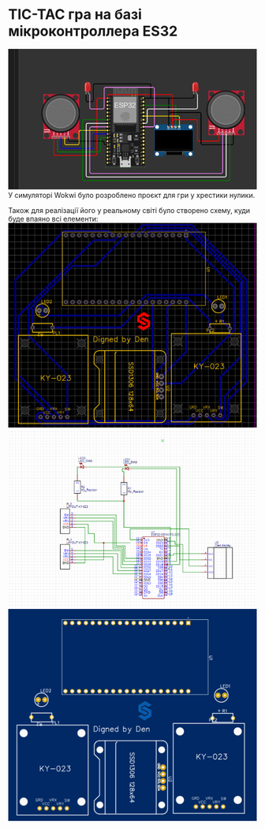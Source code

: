 
# TIC-TAC гра на базi мiкроконтроллера ES32

![Logo](https://github.com/Gerda1806/TicToc_Arduino-den/blob/main/images/img.3.png)
У симуляторі Wokwi було розроблено проєкт для гри у хрестики нулики. 

Також для реалізації його у реальному світі було створено схему, куди буде впаяно всі елементи:![SCM](https://github.com/Gerda1806/TicToc_Arduino-den/blob/main/images/img.1.png)
![PCB](https://github.com/Gerda1806/TicToc_Arduino-den/blob/main/images/img.2.png)
![gerber](https://github.com/Gerda1806/TicToc_Arduino-den/blob/main/images/img.4.png)


